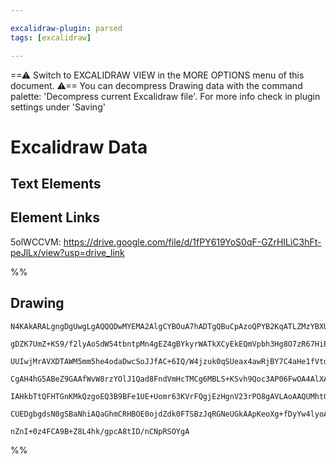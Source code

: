 ```yaml
---

excalidraw-plugin: parsed
tags: [excalidraw]

---
```

==⚠  Switch to EXCALIDRAW VIEW in the MORE OPTIONS menu of this document. ⚠== You can decompress Drawing data with the command palette: 'Decompress current Excalidraw file'. For more info check in plugin settings under 'Saving'



# Excalidraw Data

## Text Elements
## Element Links
5olWCCVM: https://drive.google.com/file/d/1fPY619YoS0qF-GZrHILiC3hFt-peJlLx/view?usp=drive_link

%%
## Drawing
```compressed-json
N4KAkARALgngDgUwgLgAQQQDwMYEMA2AlgCYBOuA7hADTgQBuCpAzoQPYB2KqATLZMzYBXUtiRoIACyhQ4zZAHoFAc0JRJQgEYA6bGwC2CgF7N6hbEcK4OCtptbErHALRY8RMpWdx8Q1TdIEfARcZgRmBShcZQUebQAObQBmGjoghH0EDihmbgBtcDBQMBKIEm4IAFY2fAB1AGF6gDUAWVSSyFhECozNBGJiXE1g9tLMbmcAdgAGSe0eSv5SmAnJ

gDZK7UmZ+KS9/f2lyAoSdW54tbntpMn4gEZ4gBYkyrWATkXCyEkEQmVpbh3Hg8O7zR67HiPN7vaY8N5HCDWZQjNDTBHMKCkNgAawQ9RqbFIFQAxHcEGSyaNIJpcNhscosUIOMR8fhCRVMdZmHBcIFslSIAAzQj4fAAZVgKPQgg8AoxWNxtVOkm4fC+EHlOIQEpgUo1NXKCMZ/w44VyaDuCLYPOwahWFumaPVDOEcAAksRzag8gBdBGC8iZD3cDhC

UUIwjMrAVXDTAWM5mm5he4odaDwcSoJJfAC+6IQ/W4jzuk0qSUeax4awRjBY7C4aHe1fVtdYnAAcpwxICLqW9qW1WnCMwACLpKCFtCCghhBGaYTMgCiwUy2S9voRQjggwnxEBk0ejseZbuSTubySCKIHGxFWksnkSjIhEY2mUbDYyIQugMCmFwQUYgFDuQUAAUAE01nPcC2DFaYAEcADFnAAcQALVIAAJN0ABlCHqJJJEQqBvAQAApfAcMwBQzAQ

CgAH4hG5ABeZ9GAAfWvW8rzYOlJ1Qad8FndVmHcTMCg6MBLS+KSvh9Qoc3AP06FwOA4AlXAJ24VNoB+TIKiIf4oFGBhCDogAhWl6QTFkCSJCRiUFJznJM7ARD5KA3QnfQJQVPE7JJClySQJYIDc0gPK8jJLLpF0mVstl7PQTkOG5XksmM0Lwsi7zEJFcVJUzfVZSy9yMqinzMS1JViDONBB0gbLyu83ytR1PUZUNQowrK7IKoAJWEE0zUBUqIuaj

IAHkbTtQFHTGnKMkQzgoEQ3B9BFe1UE+Uomr63KVrFQgjEzHgnV23rPO8gAVLAoAAQUMht0GCQVMu6varoyDTSAeiK2AoH5cD3NBQ3DD7LoqxdmXu/7AZCEH0F5LEqAWib9FhlHrozCobJM0SsVFAANbhJjPZIQVuJs3ihC9QoJmp8HA84eDmD41ihSpKkeYES1CowP30bSWwIIRM2mBJpg56ZsxKPMIfG/aMkG+Kky9CA8dChkSCOk7VXOyBteI

CUEDgbgdsN0gSBaNhiAQaGhmCRHBOE0ojdZdk0FTSBzJqRGNeUGkAApKeoXg+fDyYw4lyoAEoBX6hBlDDXlccD3AQ6SNFeCzsOeFz1AY/jhS0eyVrcWmqB6y9MH8FCgN1oQROoytjhlGFtMskd/jMTFhFsCIM20F7hAEQ4RvuBHq0hCga9MxHkvursAArBBsByMVx7gG27Yd4Z+Jd0futpKvGGuj98A70ouiKsJgnX+sBTcjEDGx7pQbDOv1TZPj

nZnI+0z4FCA9B+Z8L4hk/gpcA8tID/nCNpRSOYgA
```
%%